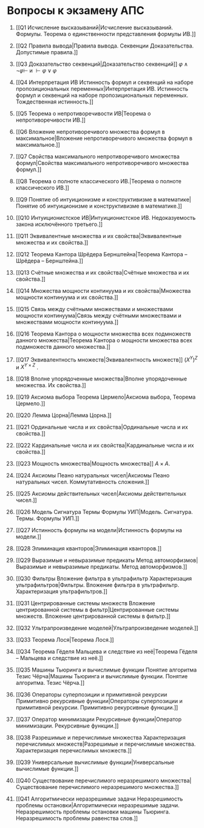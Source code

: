 # Вопросы к экзамену АПС

1. [[Q1 Исчисление высказываний|Исчисление высказываний. Формулы. Теорема о единственности представления формулы ИВ.]]
2. [[Q2 Правила вывода|Правила вывода. Секвенции Доказательства. Допустимые правила.]]
3. [[Q3 Доказательство секвенций|Доказательство секвенций]] $\varphi \wedge \neg \varphi \vdash$ и $\vdash \varphi \lor \varphi$

4. [[Q4 Интерпретация ИВ Истинность формул и секвенций на наборе пропозициональных переменных|Интерпретация ИВ. Истинность формул и секвенций на наборе пропозициональных переменных. Тождественная истинность.]]
5. [[Q5 Теорема о непротиворечивости ИВ|Теорема о непротиворечивости ИВ.]]
6. [[Q6 Вложение непротиворечивого множества формул в максимальное|Вложение непротиворечивого множества формул в максимальное.]]
7. [[Q7 Свойства максимального непротиворечивого множества формул|Свойства максимального непротиворечивого множества формул.]]
8. [[Q8 Теорема о полноте классического ИВ.|Теорема о полноте классического ИВ.]]
9. [[Q9 Понятие об интуиционизме и конструктивизме в математике|Понятие об интуиционизме и конструктивизме в математике.]]
10. [[Q10 Интуиционистское ИВ|Интуиционистское ИВ. Недоказуемость закона исключённого третьего.]]

11. [[Q11 Эквивалентные множества и их свойства|Эквивалентные множества и их свойства.]]
12. [[Q12 Теорема Кантора Шрёдера Бернштейна|Теорема Кантора – Шрёдера – Бернштейна.]]
13. [[Q13 Счётные множества и их свойства|Счётные множества и их свойства.]]
14. [[Q14 Множества мощности континуума и их свойства|Множества мощности континуума и их свойства.]]
15. [[Q15 Связь между счётными множествами и множествами мощности континуума|Связь между счётными множествами и множествами мощности континуума.]]
16. [[Q16 Теорема Кантора о мощности множества всех подмножеств данного множества|Теорема Кантора о мощности множества всех подмножеств данного множества.]]
17. [[Q17 Эквивалентность множеств|Эквивалентность множеств]] $( X^Y )^Z$ и $X^{Y\times Z}$ .
18. [[Q18 Вполне упорядоченные множества|Вполне упорядоченные множества. Их свойства.]]
19. [[Q19 Аксиома выбора Теорема Цермело|Аксиома выбора, Теорема Цермело.]]
20. [[Q20 Лемма Цорна|Лемма Цорна.]]

21. [[Q21 Ординальные числа и их свойства|Ординальные числа и их свойства.]]
22. [[Q22 Кардинальные числа и их свойства|Кардинальные числа и их свойства.]]
23. [[Q23 Мощность множества|Мощность множества]] $A \times A$.
24. [[Q24 Аксиомы Пеано натуральных чисел|Аксиомы Пеано натуральных чисел. Коммутативность сложения.]]
25. [[Q25 Аксиомы действительных чисел|Аксиомы действительных чисел.]]

26. [[Q26 Модель Сигнатура Термы Формулы УИП|Модель. Сигнатура. Термы. Формулы УИП.]]
27. [[Q27 Истинность формулы на модели|Истинность формулы на модели.]]
28. [[Q28 Элиминация кванторов|Элиминация кванторов.]]
29. [[Q29 Выразимые и невыразимые предикаты Метод автоморфизмов|Выразимые и невыразимые предикаты. Метод автоморфизмов.]]

30. [[Q30 Фильтры Вложение фильтра в ультрафильтр Характеризация ультрафильтров|Фильтры. Вложение фильтра в ультрафильтр. Характеризация ультрафильтров.]]
31. [[Q31 Центрированные системы множеств Вложение центрированной системы в фильтр|Центрированные системы множеств. Вложение центрированной системы в фильтр.]]

32. [[Q32 Ультрапроизведение моделей|Ультрапроизведение моделей.]]
33. [[Q33 Теорема Лося|Теорема Лося.]]
34. [[Q34 Теорема Гёделя Мальцева и следствие из неё|Теорема Гёделя – Мальцева и следствие из неё.]]

35. [[Q35 Машины Тьюринга и вычислимые функции Понятие алгоритма Тезис Чёрча|Машины Тьюринга и вычислимые функции. Понятие алгоритма. Тезис Чёрча.]]
36. [[Q36 Операторы суперпозиции и примитивной рекурсии Примитивно рекурсивные функции|Операторы суперпозиции и примитивной рекурсии. Примитивно рекурсивные функции.]]
37. [[Q37 Оператор минимизации Рекурсивные функции|Оператор минимизации. Рекурсивные функции.]]
38. [[Q38 Разрешимые и перечислимые множества Характеризация перечислимых множеств|Разрешимые и перечислимые множества. Характеризация перечислимых множеств.]]
39. [[Q39 Универсальные вычислимые функции|Универсальные вычислимые функции.]]
40. [[Q40 Существование перечислимого неразрешимого множества|Существование перечислимого неразрешимого множества.]]
41. [[Q41 Алгоритмически неразрешимые задачи Неразрешимость проблемы остановки|Алгоритмически неразрешимые задачи. Неразрешимость проблемы остановки машины Тьюринга. Неразрешимость проблемы равенства слов.]]